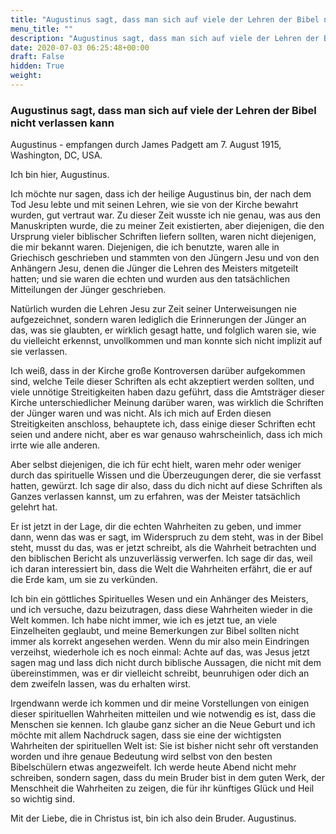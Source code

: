 ```yaml
---
title: "Augustinus sagt, dass man sich auf viele der Lehren der Bibel nicht verlassen kann"
menu_title: ""
description: "Augustinus sagt, dass man sich auf viele der Lehren der Bibel nicht verlassen kann"
date: 2020-07-03 06:25:48+00:00
draft: False
hidden: True
weight:
---
```

### Augustinus sagt, dass man sich auf viele der Lehren der Bibel nicht verlassen kann

Augustinus - empfangen durch James Padgett am 7. August 1915, Washington, DC, USA.

Ich bin hier, Augustinus.

Ich möchte nur sagen, dass ich der heilige Augustinus bin, der nach dem Tod Jesu lebte und mit seinen Lehren, wie sie von der Kirche bewahrt wurden, gut vertraut war. Zu dieser Zeit wusste ich nie genau, was aus den Manuskripten wurde, die zu meiner Zeit existierten, aber diejenigen, die den Ursprung vieler biblischer Schriften liefern sollten, waren nicht diejenigen, die mir bekannt waren. Diejenigen, die ich benutzte, waren alle in Griechisch geschrieben und stammten von den Jüngern Jesu und von den Anhängern Jesu, denen die Jünger die Lehren des Meisters mitgeteilt hatten; und sie waren die echten und wurden aus den tatsächlichen Mitteilungen der Jünger geschrieben.

Natürlich wurden die Lehren Jesu zur Zeit seiner Unterweisungen nie aufgezeichnet, sondern waren lediglich die Erinnerungen der Jünger an das, was sie glaubten, er wirklich gesagt hatte, und folglich waren sie, wie du vielleicht erkennst, unvollkommen und man konnte sich nicht implizit auf sie verlassen.

Ich weiß, dass in der Kirche große Kontroversen darüber aufgekommen sind, welche Teile dieser Schriften als echt akzeptiert werden sollten, und viele unnötige Streitigkeiten haben dazu geführt, dass die Amtsträger dieser Kirche unterschiedlicher Meinung darüber waren, was wirklich die Schriften der Jünger waren und was nicht. Als ich mich auf Erden diesen Streitigkeiten anschloss, behauptete ich, dass einige dieser Schriften echt seien und andere nicht, aber es war genauso wahrscheinlich, dass ich mich irrte wie alle anderen.

Aber selbst diejenigen, die ich für echt hielt, waren mehr oder weniger durch das spirituelle Wissen und die Überzeugungen derer, die sie verfasst hatten, gewürzt. Ich sage dir also, dass du dich nicht auf diese Schriften als Ganzes verlassen kannst, um zu erfahren, was der Meister tatsächlich gelehrt hat.

Er ist jetzt in der Lage, dir die echten Wahrheiten zu geben, und immer dann, wenn das was er sagt, im Widerspruch zu dem steht, was in der Bibel steht, musst du das, was er jetzt schreibt, als die Wahrheit betrachten und den biblischen Bericht als unzuverlässig verwerfen. Ich sage dir das, weil ich daran interessiert bin, dass die Welt die Wahrheiten erfährt, die er auf die Erde kam, um sie zu verkünden.

Ich bin ein göttliches Spirituelles Wesen und ein Anhänger des Meisters, und ich versuche, dazu beizutragen, dass diese Wahrheiten wieder in die Welt kommen. Ich habe nicht immer, wie ich es jetzt tue, an viele Einzelheiten geglaubt, und meine Bemerkungen zur Bibel sollten nicht immer als korrekt angesehen werden. Wenn du mir also mein Eindringen verzeihst, wiederhole ich es noch einmal: Achte auf das, was Jesus jetzt sagen mag und lass dich nicht durch biblische Aussagen, die nicht mit dem übereinstimmen, was er dir vielleicht schreibt, beunruhigen oder dich an dem zweifeln lassen, was du erhalten wirst.

Irgendwann werde ich kommen und dir meine Vorstellungen von einigen dieser spirituellen Wahrheiten mitteilen und wie notwendig es ist, dass die Menschen sie kennen. Ich glaube ganz sicher an die Neue Geburt und ich möchte mit allem Nachdruck sagen, dass sie eine der wichtigsten Wahrheiten der spirituellen Welt ist: Sie ist bisher nicht sehr oft verstanden worden und ihre genaue Bedeutung wird selbst von den besten Bibelschülern etwas angezweifelt. Ich werde heute Abend nicht mehr schreiben, sondern sagen, dass du mein Bruder bist in dem guten Werk, der Menschheit die Wahrheiten zu zeigen, die für ihr künftiges Glück und Heil so wichtig sind.

Mit der Liebe, die in Christus ist, bin ich also dein Bruder. Augustinus.
